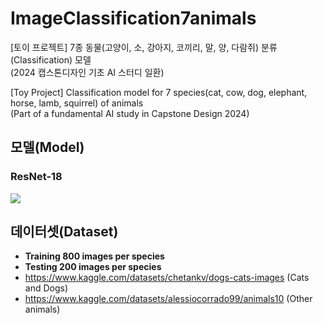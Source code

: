 # ImageClassification7animals
[토이 프로젝트] 7종 동물(고양이, 소, 강아지, 코끼리, 말, 양, 다람쥐) 분류(Classification) 모델<br>
(2024 캡스톤디자인 기초 AI 스터디 일환)

[Toy Project] Classification model for 7 species(cat, cow, dog, elephant, horse, lamb, squirrel) of animals<br>
(Part of a fundamental AI study in Capstone Design 2024)


## 모델(Model)
### ResNet-18
<img src="https://blog.kakaocdn.net/dn/Bl6lG/btrDyFKASgY/LD9Z8BvHg1S76DcRe7yJd0/img.png">


## 데이터셋(Dataset)
- <b>Training 800 images per species</b>
- <b>Testing 200 images per species</b>
- https://www.kaggle.com/datasets/chetankv/dogs-cats-images (Cats and Dogs)
- https://www.kaggle.com/datasets/alessiocorrado99/animals10 (Other animals)

